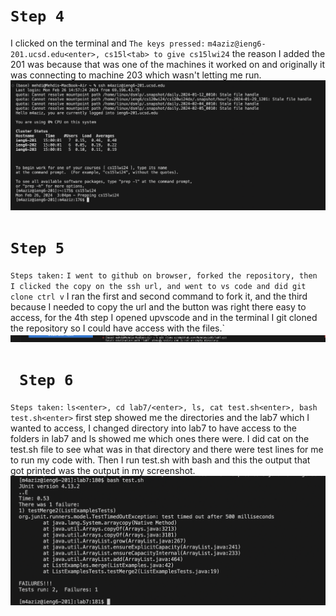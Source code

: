  # `Step 4`
I clicked on the terminal and 
`The keys pressed:` `m4aziz@ieng6-201.ucsd.edu<enter>, cs15l<tab> to give cs15lwi24`
the reason I added the 201 was because that was one of the machines it worked on and originally it was connecting to machine 203 which wasn't letting me run.
![image](Step4)

# `Step 5`
`Steps taken:` `I went to github on browser, forked the repository, then I clicked the copy on the ssh url, and went to vs code and did git clone ctrl v`
I ran the first and second command to fork it, and the third because I needed to copy the url and the button was right there easy to access, for the 4th step I opened upvscode and in the terminal I git cloned the repository so I could have access with the files.`
![image](Step5)

# ` Step 6`
`Steps taken:` `ls<enter>, cd lab7/<enter>, ls, cat test.sh<enter>, bash test.sh<enter>`
first step showed me the directories and the lab7 which I wanted to access, I changed directory into lab7 to have access to the folders in lab7 and ls showed me which ones there were. I did cat on the test.sh file to see what was in that directory and there were test lines for me to run my code with. Then I run test.sh with bash and this the output that got printed was the output in my screenshot.
![image](Step6)
